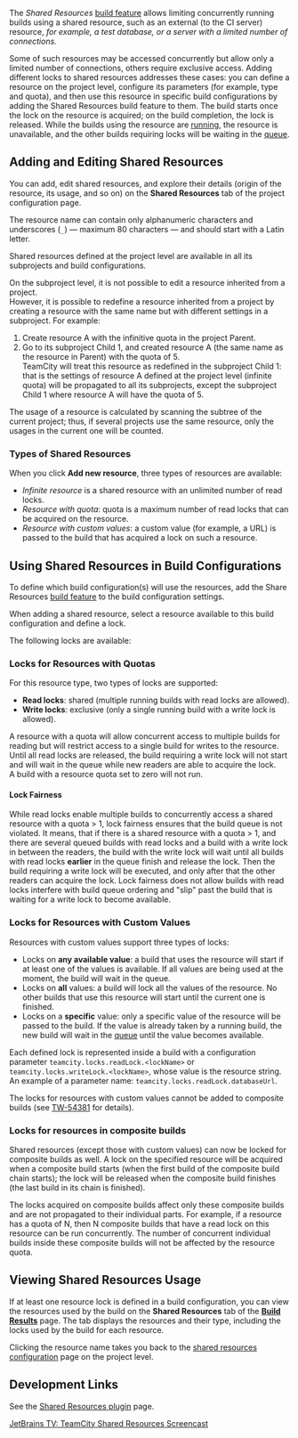 [//]: # (title: Shared Resources)
[//]: # (auxiliary-id: Shared Resources)

The _Shared Resources_ [build feature](adding-build-features.md) allows limiting concurrently running builds using a shared resource, such as an external (to the CI server) resource, _for example, a test database, or a server with a limited number of connections._

Some of such resources may be accessed concurrently but allow only a limited number of connections, others require exclusive access. Adding different locks to shared resources addresses these cases: you can define a resource on the project level, configure its parameters (for example, type and quota), and then use this resource in specific build configurations by adding the Shared Resources build feature to them. The build starts once the lock on the resource is acquired; on the build completion, the lock is released. While the builds using the resource are [running](build-state.md), the resource is unavailable, and the other builds requiring locks will be waiting in the [queue](working-with-build-queue.md).

## Adding and Editing Shared Resources

You can add, edit shared resources, and explore their details (origin of the resource, its usage, and so on) on the __Shared Resources__ tab of the project configuration page.

The resource name can contain only alphanumeric characters and underscores (`_`) — maximum 80 characters — and should start with a Latin letter.

Shared resources defined at the project level are available in all its subprojects and build configurations.

On the subproject level, it is not possible to edit a resource inherited from a project.   
However, it is possible to redefine a resource inherited from a project by creating a resource with the same name but with different settings in a subproject. For example:
1. Create resource A with the infinitive quota in the project Parent.
2. Go to its subproject Child 1, and created resource A (the same name as the resource in Parent) with the quota of 5.    
TeamCity will treat this resource as redefined in the subproject Child 1: that is the settings of resource A defined at the project level (infinite quota) will be propagated to all its subprojects, except the subproject Child 1 where resource A will have the quota of 5.

The usage of a resource is calculated by scanning the subtree of the current project; thus, if several projects use the same resource, only the usages in the current one will be counted.

### Types of Shared Resources

When you click __Add new resource__, three types of resources are available:
* _Infinite resource_ is a shared resource with an unlimited number of read locks.
* _Resource with quota_: quota is a maximum number of read locks that can be acquired on the resource.
* _Resource with custom values_: a custom value (for example, a URL) is passed to the build that has acquired a lock on such a resource.

## Using Shared Resources in Build Configurations

To define which build configuration(s) will use the resources, add the Share Resources [build feature](adding-build-features.md) to the build configuration settings.

When adding a shared resource, select a resource available to this build configuration and define a lock.

The following locks are available:

### Locks for Resources with Quotas

For this resource type, two types of locks are supported:
* __Read locks__: shared (multiple running builds with read locks are allowed).
* __Write locks__: exclusive (only a single running build with a write lock is allowed).

A resource with a quota will allow concurrent access to multiple builds for reading but will restrict access to a single build for writes to the resource. Until all read locks are released, the build requiring a write lock will not start and will wait in the queue while new readers are able to acquire the lock.    
A build with a resource quota set to zero will not run.

#### Lock Fairness

While read locks enable multiple builds to concurrently access a shared resource with a quota \> 1, lock fairness ensures that the build queue is not violated. It means, that if there is a shared resource with a quota \> 1, and there are several queued builds with read locks and a build with a write lock in between the readers, the build with the write lock will wait until all builds with read locks __earlier__ in the queue finish and release the lock. Then the build requiring a write lock will be executed, and only after that the other readers can acquire the lock. Lock fairness does not allow builds with read locks interfere with build queue ordering and "slip" past the build that is waiting for a write lock to become available.

### Locks for Resources with Custom Values

Resources with custom values support three types of locks:
* Locks on __any available value__: a build that uses the resource will start if at least one of the values is available. If all values are being used at the moment, the build will wait in the queue.
* Locks on __all__ values: a build will lock all the values of the resource. No other builds that use this resource will start until the current one is finished.
* Locks on a __specific__ value: only a specific value of the resource will be passed to the build. If the value is already taken by a running build, the new build will wait in the [queue](working-with-build-queue.md) until the value becomes available.

<anchor name="resource-locks"/>

Each defined lock is represented inside a build with a configuration parameter `teamcity.locks.readLock.<lockName>` or `teamcity.locks.writeLock.<lockName>`, whose value is the resource string. An example of a parameter name: `teamcity.locks.readLock.databaseUrl`.

<note>

The locks for resources with custom values cannot be added to composite builds (see [TW-54381](https://youtrack.jetbrains.com/issue/TW-54381) for details).
</note>

### Locks for resources in composite builds

Shared resources (except those with custom values) can now be locked for composite builds as well. A lock on the specified resource will be acquired when a composite build starts (when the first build of the composite build chain starts); the lock will be released when the composite build finishes (the last build in its chain is finished). 

The locks acquired on composite builds affect only these composite builds and are not propagated to their individual parts. For example, if a resource has a quota of N, then N composite builds that have a read lock on this resource can be run concurrently. The number of concurrent individual builds inside these composite builds will not be affected by the resource quota.

## Viewing Shared Resources Usage

If at least one resource lock is defined in a build configuration, you can view the resources used by the build on the __Shared Resources__ tab of the __[Build Results](working-with-build-results.md)__ page. The tab displays the resources and their type, including the locks used by the build for each resource.

Clicking the resource name takes you back to the [shared resources configuration](#Adding+and+Editing+Shared+Resources) page on the project level.

## Development Links

See the [Shared Resources plugin](https://plugins.jetbrains.com/plugin/9075-shared-resources) page.

<seealso>
        <category ref="videos">
            <a href="https://tv.jetbrains.net/videocontent/teamcity-shared-resources">JetBrains TV: TeamCity Shared Resources Screencast</a>
        </category>
</seealso>